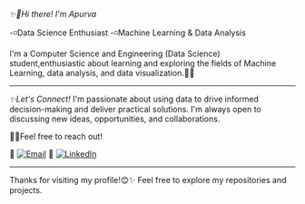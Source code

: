 *✨👋Hi there! I'm Apurva*

-◽️Data Science Enthusiast
-◽️Machine Learning & Data Analysis

I'm a Computer Science and Engineering (Data Science) student,enthusiastic about learning and exploring the fields of Machine Learning, data analysis, and data visualization.📶🤖

---

*✨Let's Connect!*
I'm passionate about using data to drive informed decision-making and deliver practical solutions. I'm always open to discussing new ideas, opportunities, and collaborations. 

🚀💌Feel free to reach out!

🔸 [![Email](https://img.shields.io/badge/Email-FF6F00?logo=gmail&style=flat-square&logoColor=white)](mailto:your.bireapurva@gmail.com)
🔹 [![LinkedIn](https://img.shields.io/badge/LinkedIn-blue?logo=linkedin&style=flat-square)](https://www.linkedin.com/in/apurvabire19)

---
Thanks for visiting my profile!😊✨
Feel free to explore my repositories and projects.


